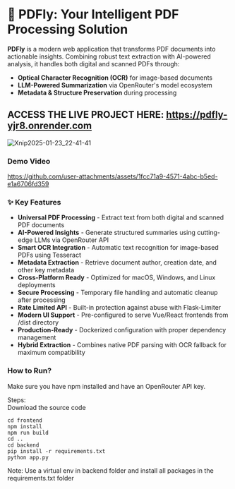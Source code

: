 # 📄 PDFly: Your Intelligent PDF Processing Solution

**PDFly** is a modern web application that transforms PDF documents into actionable insights. Combining robust text extraction with AI-powered analysis, it handles both digital and scanned PDFs through:

- **Optical Character Recognition (OCR)** for image-based documents  
- **LLM-Powered Summarization** via OpenRouter's model ecosystem  
- **Metadata & Structure Preservation** during processing

## ACCESS THE LIVE PROJECT HERE:  https://pdfly-yjr8.onrender.com

![Xnip2025-01-23_22-41-41](https://github.com/user-attachments/assets/7b5abc2e-1862-430d-9640-dbefe92d4106)


### Demo Video


https://github.com/user-attachments/assets/1fcc71a9-4571-4abc-b5ed-e1a6706fd359



### ✨ Key Features

<ul>
  <li><strong>Universal PDF Processing</strong> - Extract text from both digital and scanned PDF documents</li>
  <li><strong>AI-Powered Insights</strong> - Generate structured summaries using cutting-edge LLMs via OpenRouter API</li>
  <li><strong>Smart OCR Integration</strong> - Automatic text recognition for image-based PDFs using Tesseract</li>
  <li><strong>Metadata Extraction</strong> - Retrieve document author, creation date, and other key metadata</li>
  <li><strong>Cross-Platform Ready</strong> - Optimized for macOS, Windows, and Linux deployments</li>
  <li><strong>Secure Processing</strong> - Temporary file handling and automatic cleanup after processing</li>
  <li><strong>Rate Limited API</strong> - Built-in protection against abuse with Flask-Limiter</li>
  <li><strong>Modern UI Support</strong> - Pre-configured to serve Vue/React frontends from /dist directory</li>
  <li><strong>Production-Ready</strong> - Dockerized configuration with proper dependency management</li>
  <li><strong>Hybrid Extraction</strong> - Combines native PDF parsing with OCR fallback for maximum compatibility</li>
</ul>

### How to Run?

Make sure you have npm installed and have an OpenRouter API key.

Steps: <br>
Download the source code <br>
```
cd frontend
npm install
npm run build
cd ..
cd backend
pip install -r requirements.txt
python app.py 
```
Note: Use a virtual env in backend folder and install all packages in the requirements.txt folder

